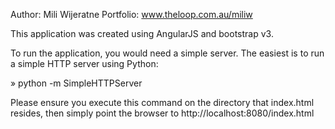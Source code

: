 Author: Mili Wijeratne
Portfolio: www.theloop.com.au/miliw

This application was created using AngularJS and bootstrap v3.

To run the application, you would need a simple server.
The easiest is to run a simple HTTP server using Python:

» python -m SimpleHTTPServer  

Please ensure you execute this command on the directory that index.html resides, then simply point the browser to http://localhost:8080/index.html